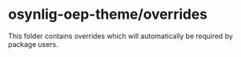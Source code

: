# osynlig-oep-theme/overrides

This folder contains overrides which will automatically be required by package users.
